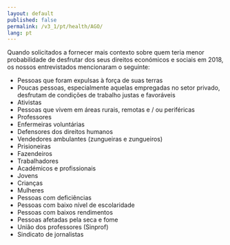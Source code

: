 ```yaml
---
layout: default
published: false
permalink: /v3_1/pt/health/AGO/
lang: pt
---
```


Quando solicitados a fornecer mais contexto sobre quem teria menor probabilidade de desfrutar dos seus direitos económicos e sociais em 2018, os nossos entrevistados mencionaram o seguinte:
-	Pessoas que foram expulsas à força de suas terras
-	Poucas pessoas, especialmente aquelas empregadas no setor privado, desfrutam de condições de trabalho justas e favoráveis
-	Ativistas
-	Pessoas que vivem em áreas rurais, remotas e / ou periféricas
-	Professores
-	Enfermeiras voluntárias
-	Defensores dos direitos humanos
-	Vendedores ambulantes (zungueiras e zungueiros)
-	Prisioneiras
-	Fazendeiros
-	Trabalhadores
-	Académicos e profissionais
-	Jovens
-	Crianças
-	Mulheres
-	Pessoas com deficiências
-	Pessoas com baixo nível de escolaridade
-	Pessoas com baixos rendimentos
-	Pessoas afetadas pela seca e fome
-	União dos professores (Sinprof)
-	Sindicato de jornalistas
